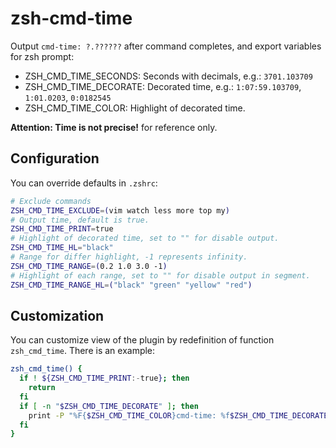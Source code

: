 # zsh-cmd-time
Output `cmd-time: ?.??????` after command completes,
and export variables for zsh prompt:
*   ZSH_CMD_TIME_SECONDS:   Seconds with decimals, e.g.: `3701.103709`
*   ZSH_CMD_TIME_DECORATE:  Decorated time, e.g.: `1:07:59.103709`, `1:01.0203`, `0:0182545`
*   ZSH_CMD_TIME_COLOR:     Highlight of decorated time.

**Attention: Time is not precise!** for reference only.

## Configuration
You can override defaults in `.zshrc`:
```bash
# Exclude commands
ZSH_CMD_TIME_EXCLUDE=(vim watch less more top my)
# Output time, default is true.
ZSH_CMD_TIME_PRINT=true
# Highlight of decorated time, set to "" for disable output.
ZSH_CMD_TIME_HL="black"
# Range for differ highlight, -1 represents infinity.
ZSH_CMD_TIME_RANGE=(0.2 1.0 3.0 -1)
# Highlight of each range, set to "" for disable output in segment.
ZSH_CMD_TIME_RANGE_HL=("black" "green" "yellow" "red")
```

## Customization
You can customize view of the plugin by redefinition of function `zsh_cmd_time`. 
There is an example:
```bash
zsh_cmd_time() {
  if ! ${ZSH_CMD_TIME_PRINT:-true}; then
    return
  fi
  if [ -n "$ZSH_CMD_TIME_DECORATE" ]; then
    print -P "%F{$ZSH_CMD_TIME_COLOR}cmd-time: %f$ZSH_CMD_TIME_DECORATE"
  fi
}
```


